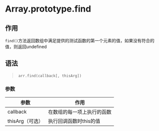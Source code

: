 #	Array.prototype.find

##	作用

`find()`方法返回数组中满足提供的测试函数的第一个元素的值，如果没有符合的值，则返回undefined

##	语法

> ​	`arr.find(callback[, thisArg])`

###	参数

| 参数            | 作用                       |
| --------------- | -------------------------- |
| callback        | 在数组的每一项上执行的函数 |
| thisArg（可选） | 执行回调函数时this的值     |

